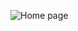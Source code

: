 
![Home page](https://github.com/HasiruAmarasooriya/LK-Model-Zone-Photography/assets/89748072/937a4b21-bf48-42de-ae5b-c10c0ce230b4)
